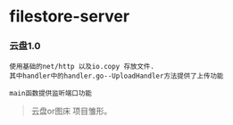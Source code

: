 # filestore-server


### 云盘1.0

```
使用基础的net/http 以及io.copy 存放文件.
其中handler中的handler.go--UploadHandler方法提供了上传功能

main函数提供监听端口功能
```




> 云盘or图床 项目雏形。

